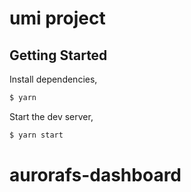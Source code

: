 # umi project

## Getting Started

Install dependencies,

```bash
$ yarn
```

Start the dev server,

```bash
$ yarn start
```
# aurorafs-dashboard
